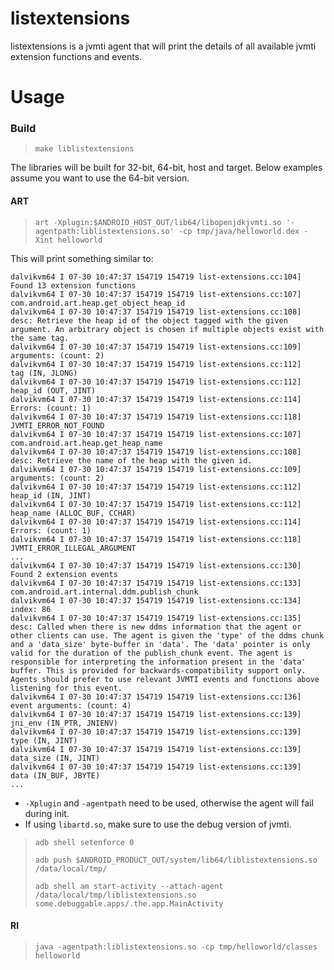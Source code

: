 # listextensions

listextensions is a jvmti agent that will print the details of all available jvmti extension
functions and events.

# Usage
### Build
>    `make liblistextensions`

The libraries will be built for 32-bit, 64-bit, host and target. Below examples
assume you want to use the 64-bit version.

#### ART
>    `art -Xplugin:$ANDROID_HOST_OUT/lib64/libopenjdkjvmti.so '-agentpath:liblistextensions.so' -cp tmp/java/helloworld.dex -Xint helloworld`

This will print something similar to:
```
dalvikvm64 I 07-30 10:47:37 154719 154719 list-extensions.cc:104] Found 13 extension functions
dalvikvm64 I 07-30 10:47:37 154719 154719 list-extensions.cc:107] com.android.art.heap.get_object_heap_id
dalvikvm64 I 07-30 10:47:37 154719 154719 list-extensions.cc:108]       desc: Retrieve the heap id of the object tagged with the given argument. An arbitrary object is chosen if multiple objects exist with the same tag.
dalvikvm64 I 07-30 10:47:37 154719 154719 list-extensions.cc:109]       arguments: (count: 2)
dalvikvm64 I 07-30 10:47:37 154719 154719 list-extensions.cc:112]               tag (IN, JLONG)
dalvikvm64 I 07-30 10:47:37 154719 154719 list-extensions.cc:112]               heap_id (OUT, JINT)
dalvikvm64 I 07-30 10:47:37 154719 154719 list-extensions.cc:114]       Errors: (count: 1)
dalvikvm64 I 07-30 10:47:37 154719 154719 list-extensions.cc:118]               JVMTI_ERROR_NOT_FOUND
dalvikvm64 I 07-30 10:47:37 154719 154719 list-extensions.cc:107] com.android.art.heap.get_heap_name
dalvikvm64 I 07-30 10:47:37 154719 154719 list-extensions.cc:108]       desc: Retrieve the name of the heap with the given id.
dalvikvm64 I 07-30 10:47:37 154719 154719 list-extensions.cc:109]       arguments: (count: 2)
dalvikvm64 I 07-30 10:47:37 154719 154719 list-extensions.cc:112]               heap_id (IN, JINT)
dalvikvm64 I 07-30 10:47:37 154719 154719 list-extensions.cc:112]               heap_name (ALLOC_BUF, CCHAR)
dalvikvm64 I 07-30 10:47:37 154719 154719 list-extensions.cc:114]       Errors: (count: 1)
dalvikvm64 I 07-30 10:47:37 154719 154719 list-extensions.cc:118]               JVMTI_ERROR_ILLEGAL_ARGUMENT
...
dalvikvm64 I 07-30 10:47:37 154719 154719 list-extensions.cc:130] Found 2 extension events
dalvikvm64 I 07-30 10:47:37 154719 154719 list-extensions.cc:133] com.android.art.internal.ddm.publish_chunk
dalvikvm64 I 07-30 10:47:37 154719 154719 list-extensions.cc:134]       index: 86
dalvikvm64 I 07-30 10:47:37 154719 154719 list-extensions.cc:135]       desc: Called when there is new ddms information that the agent or other clients can use. The agent is given the 'type' of the ddms chunk and a 'data_size' byte-buffer in 'data'. The 'data' pointer is only valid for the duration of the publish_chunk event. The agent is responsible for interpreting the information present in the 'data' buffer. This is provided for backwards-compatibility support only. Agents should prefer to use relevant JVMTI events and functions above listening for this event.
dalvikvm64 I 07-30 10:47:37 154719 154719 list-extensions.cc:136]       event arguments: (count: 4)
dalvikvm64 I 07-30 10:47:37 154719 154719 list-extensions.cc:139]               jni_env (IN_PTR, JNIENV)
dalvikvm64 I 07-30 10:47:37 154719 154719 list-extensions.cc:139]               type (IN, JINT)
dalvikvm64 I 07-30 10:47:37 154719 154719 list-extensions.cc:139]               data_size (IN, JINT)
dalvikvm64 I 07-30 10:47:37 154719 154719 list-extensions.cc:139]               data (IN_BUF, JBYTE)
...
```

* `-Xplugin` and `-agentpath` need to be used, otherwise the agent will fail during init.
* If using `libartd.so`, make sure to use the debug version of jvmti.

>    `adb shell setenforce 0`
>
>    `adb push $ANDROID_PRODUCT_OUT/system/lib64/liblistextensions.so /data/local/tmp/`
>
>    `adb shell am start-activity --attach-agent /data/local/tmp/liblistextensions.so some.debuggable.apps/.the.app.MainActivity`

#### RI
>    `java -agentpath:liblistextensions.so -cp tmp/helloworld/classes helloworld`